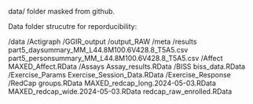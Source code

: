 data/ folder masked from github. 

Data folder strucutre for reporducibility: 

/data
  /Actigraph
    /GGIR_output
      /output_RAW
        /meta
        /results
          part5_daysummary_MM_L44.8M100.6V428.8_T5A5.csv
          part5_personsummary_MM_L44.8M100.6V428.8_T5A5.csv
  /Affect
    MAXED_Affect.RData
  /Assays
    Assay_results.RData
  /BISS
    biss_data.RData
  /Exercise_Params
    Exercise_Session_Data.RData
  /Exercise_Response
  /RedCap
    groups.RData
    MAXED_redcap_long.2024-05-03.RData
    MAXED_redcap_wide.2024-05-03.RData
    redcap_raw_enrolled.RData
    
